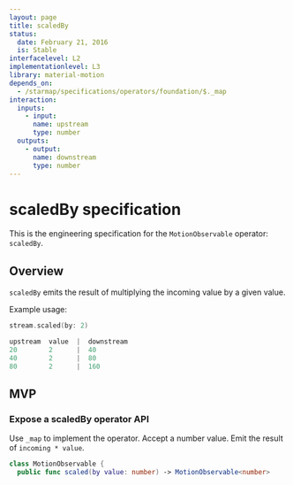 ```yaml
---
layout: page
title: scaledBy
status:
  date: February 21, 2016
  is: Stable
interfacelevel: L2
implementationlevel: L3
library: material-motion
depends_on:
  - /starmap/specifications/operators/foundation/$._map
interaction:
  inputs:
    - input:
      name: upstream
      type: number
  outputs:
    - output:
      name: downstream
      type: number
---
```


# scaledBy specification

This is the engineering specification for the `MotionObservable` operator: `scaledBy`.

## Overview

`scaledBy` emits the result of multiplying the incoming value by a given value.

Example usage:

```swift
stream.scaled(by: 2)

upstream  value  |  downstream
20        2      |  40
40        2      |  80
80        2      |  160
```

## MVP

### Expose a scaledBy operator API

Use `_map` to implement the operator. Accept a number value. Emit the result of `incoming * value`.

```swift
class MotionObservable {
  public func scaled(by value: number) -> MotionObservable<number>
```
